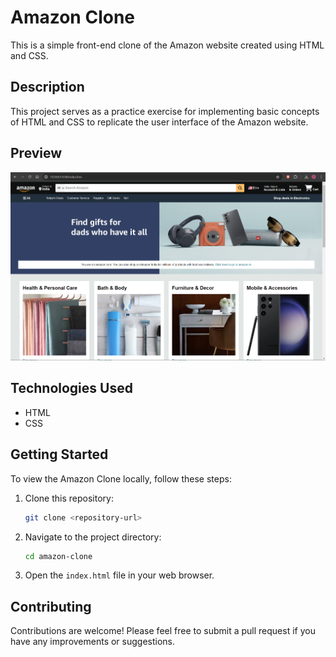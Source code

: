 # Amazon Clone

This is a simple front-end clone of the Amazon website created using HTML and CSS.

## Description

This project serves as a practice exercise for implementing basic concepts of HTML and CSS to replicate the user interface of the Amazon website.

## Preview

![Amazon Clone Preview](assets/amazonclone.png)

## Technologies Used

- HTML
- CSS

## Getting Started

To view the Amazon Clone locally, follow these steps:

1. Clone this repository:

   ```bash
   git clone <repository-url>
   ```
2. Navigate to the project directory:

    ```bash
    cd amazon-clone
    ```
3. Open the `index.html` file in your web browser.

## Contributing
Contributions are welcome! Please feel free to submit a pull request if you have any improvements or suggestions.
